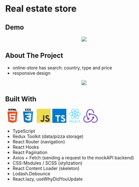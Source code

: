 # Real estate store

## Demo

<p align="center">
<img src="https://github.com/RomanyanaSol/Real-estate/blob/main/Real%20estate%20Demo.gif">
</p>



## About The Project

- online-store has search: country, type and price
- responsive design

<p align="center">
<img src="https://github.com/RomanyanaSol/Pizza/blob/main/Responsive%20demo.gif" >
</p>



## Built With

<img src = 'https://raw.githubusercontent.com/devicons/devicon/master/icons/html5/html5-original-wordmark.svg' width="46" height="46" alt="HTML"/> <img src = 'https://raw.githubusercontent.com/devicons/devicon/master/icons/css3/css3-original-wordmark.svg' width="46" height="46" alt="CSS" /> <img src = 'https://raw.githubusercontent.com/devicons/devicon/master/icons/javascript/javascript-original.svg' width="46" height="46" alt="CSS" /> <img src = 'https://raw.githubusercontent.com/devicons/devicon/master/icons/typescript/typescript-original.svg' width="46" height="46" alt="TS" /> <img src = 'https://raw.githubusercontent.com/devicons/devicon/master/icons/react/react-original-wordmark.svg' width="46" height="46" alt="React" />  <img src = 'https://raw.githubusercontent.com/devicons/devicon/master/icons/redux/redux-original.svg' width="46" height="46" alt="Redux" />


- TypeScript
- Redux Toolkit (data/pizza storage)
- React Router (navigation)
- React Hooks
- React Pagination 
- Axios + Fetch (sending a request to the mockAPI backend) 
- CSS-Modules / SCSS (stylization)
- React Content Loader (skeleton)
- Lodash.Debounce
- React.lazy, useWhyDidYouUpdate


